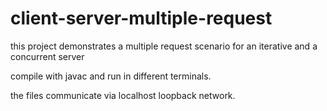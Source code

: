 # client-server-multiple-request
this project demonstrates a multiple request scenario for an iterative and a concurrent server

compile with javac and run in different terminals.

the files communicate via localhost loopback network.
